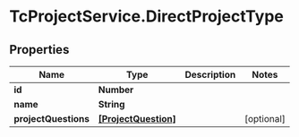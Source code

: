 # TcProjectService.DirectProjectType

## Properties
Name | Type | Description | Notes
------------ | ------------- | ------------- | -------------
**id** | **Number** |  | 
**name** | **String** |  | 
**projectQuestions** | [**[ProjectQuestion]**](ProjectQuestion.md) |  | [optional] 


